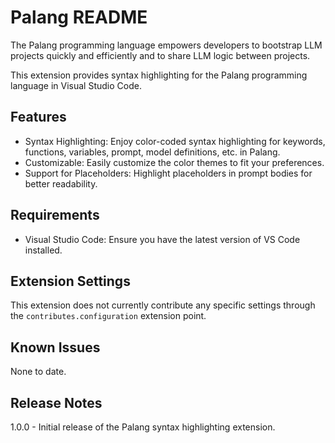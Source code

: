 # Palang README

The Palang programming language empowers developers to bootstrap LLM projects quickly and efficiently and to share LLM logic between projects.

This extension provides syntax highlighting for the Palang programming language in Visual Studio Code.

## Features
- Syntax Highlighting: Enjoy color-coded syntax highlighting for keywords, functions, variables, prompt, model definitions, etc. in Palang.
- Customizable: Easily customize the color themes to fit your preferences.
- Support for Placeholders: Highlight placeholders in prompt bodies for better readability.

## Requirements
- Visual Studio Code: Ensure you have the latest version of VS Code installed.

## Extension Settings
This extension does not currently contribute any specific settings through the `contributes.configuration` extension point.

## Known Issues
None to date.

## Release Notes
1.0.0 - Initial release of the Palang syntax highlighting extension.
